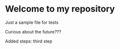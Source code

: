 Welcome to my repository
========================


Just a sample file for tests


Curious about the future???




Added steps:
 third step

